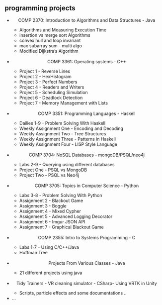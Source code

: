 ## programming projects

<ul>
  <li align="center">COMP 2370: Introduction to Algorithms and Data Structures - Java </li>
  <ul>
    <li>Algorithms and Measuring Execution Time</li>
    <li>insertion vs merge sort Algorithms </li>
    <li>convex hull and loop invariant </li>
    <li>max subarray sum - multi algo </li>
    <li>Modified Dijkstra’s Algorithm </li>
  </ul>
  <br>
    <li align="center">COMP 3361: Operating systems - C++ </li>
  <ul>
    <li>Project 1 - Reverse Lines</li>
    <li>Project 2 - HexHistogram </li>
    <li>Project 3 - Perfect Numbers </li>
    <li>Project 4 - Readers and Writers </li>
    <li>Project 5 - Scheduling Simulation </li>
    <li>Project 6 - Deadlock Detection </li>
    <li>Project 7 - Memory Management with Lists </li>
  </ul>
  <br>
    <li align="center">COMP 3351: Programming Languages - Haskell </li>
  <ul>
    <li>Dailies 1-9 - Problem Solving With Haskell</li>
    <li>Weekly Assignment One - Encoding and Decoding </li>
    <li>Weekly Assignment Two - Tree Structures </li>
    <li>Weekly Assignment Three - Patterns in Haskell</li>
    <li>Weekly Assignment Four - LISP Style Language </li>
  </ul>
  <br>
      <li align="center">COMP 3704: NoSQL Databases - mongoDB/PSQL/neo4j </li>
  <ul>
    <li>Labs 2-9 - Querying using different databases</li>
    <li>Project One - PSQL vs  MongoDB</li>
    <li>Project Two - PSQL vs  Neo4j</li>
  </ul>
  <br>
      <li align="center">COMP 3705: Topics in Computer Science - Python </li>
  <ul>
    <li>Labs 3-8 - Problem Solving With Python</li>
    <li>Assignment 2 - Blackout Game </li>
    <li>Assignment 3 - Boggle </li>
    <li>Assignment 4 - Mixed Cypher  </li>
    <li>Assignment 5 - Advanced Logging Decorator  </li>
    <li>Assignment 6 - Imgur JSON API  </li>
    <li>Assignment 7 - Graphical Blackout Game  </li>
  </ul>
  <br>
        <li align="center">COMP 2355: Intro to Systems Programming - C </li>
  <ul>
    <li>Labs 1-7 - Using C/C++/Java</li>
    <li>Huffman Tree </li>
  </ul>
    <br>
        <li align="center">Projects From Various Classes - Java </li>
  <ul>
    <li>21 different projects using java</li>
  </ul>
    <br>
        <li align="center">Tidy Trainers - VR cleaning simulator - CSharp- Using VRTK in Unity </li>
  <ul>
    <li>Scripts, particle effects and some documentations .. </li>
  </ul>
  
  <li>...</li>
</ul>


